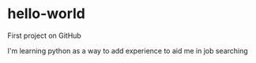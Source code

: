 # hello-world
First project on GitHub

I'm learning python as a way to add experience to aid me in job searching
